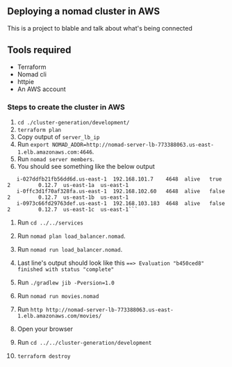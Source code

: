 ## Deploying a nomad cluster in AWS

This is a project to blable and talk about what's being connected

## Tools required

- Terraform
- Nomad cli
- httpie
- An AWS account 

### Steps to create the cluster in AWS

1. `cd ./cluster-generation/development/`
1. `terraform plan` 
1. Copy output of `server_lb_ip`
1. Run `export NOMAD_ADDR=http://nomad-server-lb-773388063.us-east-1.elb.amazonaws.com:4646`.
1. Run `nomad server members`.
1. You should see something like the below output
```Name                           Address          Port  Status  Leader  Protocol  Build   Datacenter  Region
   i-027ddfb21fb56dd6d.us-east-1  192.168.101.7    4648  alive   true    2         0.12.7  us-east-1a  us-east-1
   i-0ffc3d1f70af328fa.us-east-1  192.168.102.60   4648  alive   false   2         0.12.7  us-east-1b  us-east-1
   i-0973c66fd29763def.us-east-1  192.168.103.183  4648  alive   false   2         0.12.7  us-east-1c  us-east-1```
```
1. Run `cd ../../services`
1. Run `nomad plan load_balancer.nomad`.
1. Run `nomad run load_balancer.nomad`.
1. Last line's output should look like this `==> Evaluation "b450ced8" finished with status "complete"`
1. Run `./gradlew jib -Pversion=1.0`
1. Run `nomad run movies.nomad`
1. Run `http http://nomad-server-lb-773388063.us-east-1.elb.amazonaws.com/movies/`
1. Open your browser 

1. Run `cd ../../cluster-generation/development`
1. `terraform destroy`
